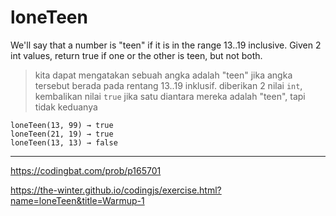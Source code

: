 # loneTeen

We'll say that a number is "teen" if it is in the range 13..19 inclusive. Given 2 int values, return true if one or the other is teen, but not both.

> kita dapat mengatakan sebuah angka adalah "teen" jika angka tersebut berada pada rentang 13..19 inklusif. diberikan 2 nilai `int`, kembalikan nilai `true` jika satu diantara mereka adalah "teen", tapi tidak keduanya

```
loneTeen(13, 99) → true
loneTeen(21, 19) → true
loneTeen(13, 13) → false
```

---

https://codingbat.com/prob/p165701

https://the-winter.github.io/codingjs/exercise.html?name=loneTeen&title=Warmup-1
